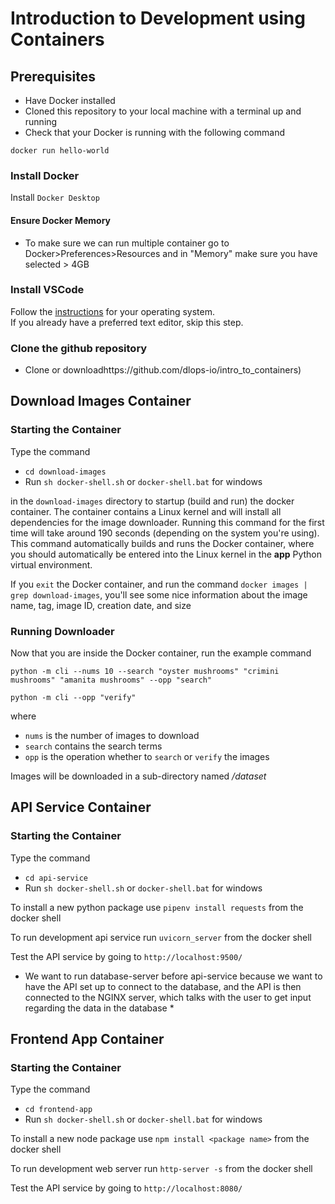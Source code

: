 # Introduction to Development using Containers

## Prerequisites
* Have Docker installed
* Cloned this repository to your local machine with a terminal up and running
* Check that your Docker is running with the following command

`docker run hello-world`

### Install Docker 
Install `Docker Desktop`

#### Ensure Docker Memory
- To make sure we can run multiple container go to Docker>Preferences>Resources and in "Memory" make sure you have selected > 4GB

### Install VSCode  
Follow the [instructions](https://code.visualstudio.com/download) for your operating system.  
If you already have a preferred text editor, skip this step.  

### Clone the github repository
- Clone or downloadhttps://github.com/dlops-io/intro_to_containers)

## Download Images Container
### Starting the Container
Type the command 
-  `cd download-images`
- Run `sh docker-shell.sh` or `docker-shell.bat` for windows

in the `download-images` directory to startup (build and run) the docker container. The container contains a Linux kernel and will install all dependencies for the image downloader. Running this command for the first time will take around 190 seconds (depending on the system you're using). This command automatically builds and runs the Docker container, where you should automatically be entered into the Linux kernel in the **app** Python virtual environment.

If you `exit` the Docker container, and run the command `docker images | grep download-images`, you'll see some nice information about the image name, tag, image ID, creation date, and size

### Running Downloader
Now that you are inside the Docker container, run the example command

`python -m cli --nums 10 --search "oyster mushrooms" "crimini mushrooms" "amanita mushrooms" --opp "search"`

`python -m cli --opp "verify"`

where 
- `nums` is the number of images to download
- `search` contains the search terms
- `opp` is the operation whether to `search` or `verify` the images

Images will be downloaded in a sub-directory named *<persistent-folder>/dataset*

## API Service Container
### Starting the Container
Type the command 
-  `cd api-service`
- Run `sh docker-shell.sh` or `docker-shell.bat` for windows

To install a new python package use `pipenv install requests` from the docker shell

To run development api service run `uvicorn_server` from the docker shell

Test the API service by going to `http://localhost:9500/`

* We want to run database-server before api-service because we want to have the API set up to connect to the database, and the API is then connected to the NGINX server, which talks with the user to get input regarding the data in the database *

## Frontend App Container
### Starting the Container
Type the command 
-  `cd frontend-app`
- Run `sh docker-shell.sh` or `docker-shell.bat` for windows

To install a new node package use `npm install <package name>` from the docker shell

To run development web server run `http-server -s` from the docker shell

Test the API service by going to `http://localhost:8080/`